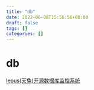 ```yaml
---
title: "db"
date: 2022-06-08T15:56:56+08:00
draft: false
tags: []
categories: []
---
```

# db

[lepus(天兔)开源数据库监控系统](http://www.lepus.cc/)
